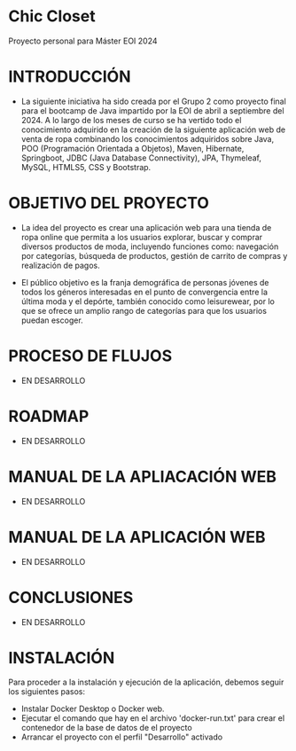 # Chic Closet

Proyecto personal para Máster EOI 2024

# INTRODUCCIÓN

- La siguiente iniciativa ha sido creada por el Grupo 2 como proyecto final para el
bootcamp de Java impartido por la EOI de abril a septiembre del 2024. A lo largo de
los meses de curso se ha vertido todo el conocimiento adquirido en la creación de la
siguiente aplicación web de venta de ropa combinando los conocimientos adquiridos
sobre Java, POO (Programación Orientada a Objetos), Maven, Hibernate, Springboot,
JDBC (Java Database Connectivity), JPA, Thymeleaf, MySQL, HTMLS5, CSS y Bootstrap.

# OBJETIVO DEL PROYECTO 

- La idea del proyecto es crear una aplicación web para una tienda de ropa online que
permita a los usuarios explorar, buscar y comprar diversos productos de moda,
incluyendo funciones como: navegación por categorías, búsqueda de productos,
gestión de carrito de compras y realización de pagos.

- El público objetivo es la franja demográfica de personas jóvenes de todos los géneros
interesadas en el punto de convergencia entre la última moda y el depórte, también
conocido como leisurewear, por lo que se ofrece un amplio rango de categorías para
que los usuarios puedan escoger.

# PROCESO DE FLUJOS

- EN DESARROLLO

# ROADMAP

- EN DESARROLLO

# MANUAL DE LA APLIACACIÓN WEB

- EN DESARROLLO

# MANUAL DE LA APLICACIÓN WEB

- EN DESARROLLO

# CONCLUSIONES

- EN DESARROLLO

# INSTALACIÓN 

Para proceder a la instalación y ejecución de la aplicación, debemos seguir los siguientes pasos:

 - Instalar Docker Desktop o Docker web.
 - Ejecutar el comando que hay en el archivo 'docker-run.txt' para crear el contenedor de la base de datos de el proyecto
 - Arrancar el proyecto con el perfil "Desarrollo" activado
